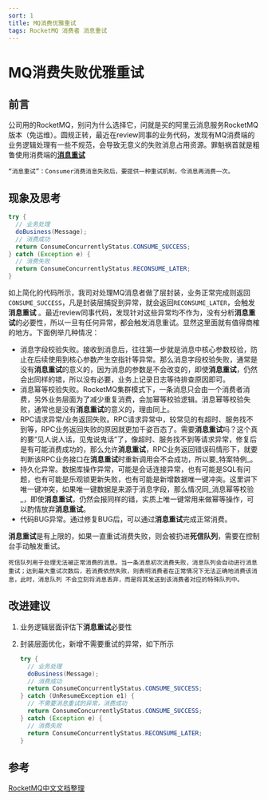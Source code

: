 ```yaml
---
sort: 1
title: MQ消费优雅重试
tags: RocketMQ 消费者 消息重试
---
```


# MQ消费失败优雅重试



## 前言

​		公司用的RocketMQ，别问为什么选择它，问就是买的阿里云消息服务RocketMQ版本（免运维）。圆规正转，最近在review同事的业务代码，发现有MQ消费端的业务逻辑处理有一些不规范，会导致无意义的失败消息占用资源。罪魁祸首就是粗鲁使用消费端的[**消息重试**](https://wesleyone.github.io/rocketmqCake/basic/features.html#9-%E6%B6%88%E6%81%AF%E9%87%8D%E8%AF%95)

```info
“消息重试”：Consumer消费消息失败后，要提供一种重试机制，令消息再消费一次。
```



## 现象及思考

```java
try {
  // 业务处理
  doBusiness(Message);
  // 消费成功
  return ConsumeConcurrentlyStatus.CONSUME_SUCCESS;
} catch (Exception e) {
  // 消费失败
  return ConsumeConcurrentlyStatus.RECONSUME_LATER;
}
```

​		如上简化的代码所示，我司对处理MQ消息者做了层封装，业务正常完成则返回`CONSUME_SUCCESS`，凡是封装层捕捉到异常，就会返回`RECONSUME_LATER`，会触发**消息重试** 。最近review同事代码，发现针对这些异常均不作为，没有分析**消息重试**的必要性，所以一旦有任何异常，都会触发消息重试。显然这里面就有值得商榷的地方。下面例举几种情况：

- 消息字段校验失败。接收到消息后，往往第一步就是消息中核心参数校验，防止在后续使用到核心参数产生空指针等异常。那么消息字段校验失败，通常是没有**消息重试**的意义的，因为消息的参数是不会改变的，即使**消息重试**，仍然会出同样的错，所以没有必要，业务上记录日志等待排查原因即可。
- 消息幂等校验失败。RocketMQ集群模式下，一条消息只会由一个消费者消费，另外业务层面为了减少重复消费，会加幂等校验逻辑。消息幂等校验失败，通常也是没有**消息重试**的意义的，理由同上。
- RPC请求异常/业务返回失败。RPC请求异常中，较常见的有超时、服务找不到等，RPC业务返回失败的原因就更加千姿百态了。需要**消息重试**吗？这个真的要“见人说人话，见鬼说鬼话”了，像超时、服务找不到等请求异常，修复后是有可能消费成功的，那么允许**消息重试**，RPC业务返回错误码情形下，就要判断该RPC业务接口在**消息重试**时重新调用会不会成功，所以要_特案特例_。
- 持久化异常。数据库操作异常，可能是会话连接异常，也有可能是SQL有问题，也有可能是乐观锁更新失败，也有可能是新增数据唯一键冲突。这里讲下唯一键冲突，如果唯一键数据是来源于消息字段，那么情况同_消息幂等校验_，即使**消息重试**，仍然会报同样的错，实质上唯一键常用来做幂等操作，可以酌情放弃**消息重试**。
- 代码BUG异常。通过修复BUG后，可以通过**消息重试**完成正常消费。

​		**消息重试**是有上限的，如果一直重试消费失败，则会被扔进**死信队列**，需要在控制台手动触发重试。

```info
死信队列用于处理无法被正常消费的消息。当一条消息初次消费失败，消息队列会自动进行消息重试；达到最大重试次数后，若消费依然失败，则表明消费者在正常情况下无法正确地消费该消息，此时，消息队列 不会立刻将消息丢弃，而是将其发送到该消费者对应的特殊队列中。
```



## 改进建议

1. 业务逻辑层面评估下**消息重试**必要性

2. 封装层面优化，新增不需要重试的异常，如下所示

   ```java
   try {
     // 业务处理
     doBusiness(Message);
     // 消费成功
     return ConsumeConcurrentlyStatus.CONSUME_SUCCESS;
   } catch (UnResumeException e1) {
     // 不需要消息重试的异常，消费成功
     return ConsumeConcurrentlyStatus.CONSUME_SUCCESS;
   } catch (Exception e) {
     // 消费失败
     return ConsumeConcurrentlyStatus.RECONSUME_LATER;
   }
   ```



## 参考

[RocketMQ中文文档整理](https://wesleyone.github.io/rocketmqCake/)

